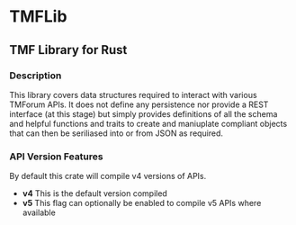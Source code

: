 # TMFLib

## TMF Library for Rust
### Description
This library covers data structures required to interact with various TMForum APIs.
It does not define any persistence nor provide a REST interface (at this stage)
but simply provides definitions of all the schema and helpful functions and traits to create and maniuplate compliant objects
that can then be seriliased into or from JSON as required.
 
### API Version Features 
By default this crate will compile v4 versions of APIs. 
* **v4**
This is the default version compiled
* **v5**
This flag can optionally be enabled to compile v5 APIs where available
